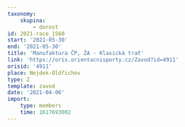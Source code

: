 ```yaml
---
taxonomy:
    skupina:
        - dorost
id: 2021-race_1560
start: '2021-05-30'
end: '2021-05-30'
title: 'Manufaktura ČP, ŽA - Klasická trať'
link: 'https://oris.orientacnisporty.cz/Zavod?id=4911'
orisid: '4911'
place: Nejdek-Oldřichov
type: Z
template: zavod
date: '2021-04-06'
import:
    type: members
    time: 1617693002
---
```


